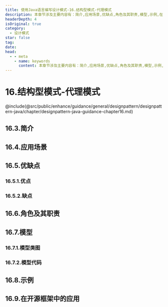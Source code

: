 ```yaml
---
title: 使用Java语言编写设计模式-16.结构型模式-代理模式
description: 本章节涉及主要内容有：简介,应用场景,优缺点,角色及其职责,模型,示例,在开源框架中的应用,具体每个小节中包含的内容可使通过下面的章节内容大纲进行查看,所有代码均经过严格测试，可直接复制运行即可。
headerDepth: 4
isOriginal: true
category:
  - 设计模式
star: false
tag:
date: 
head:
  - - meta
    - name: keywords
      content: 本章节涉及主要内容有：简介,应用场景,优缺点,角色及其职责,模型,示例,在开源框架中的应用,具体每个小节中包含的内容可使通过下面的章节内容大纲进行查看,所有代码均经过严格测试，可直接复制运行即可。
---
```


# 16.结构型模式-代理模式
@include(@src/public/enhance/guidance/general/designpattern/designpattern-java/chapter/designpattern-java-guidance-chapter16.md)
## 16.3.简介
## 16.4.应用场景
## 16.5.优缺点
### 16.5.1.优点
### 16.5.2.缺点
## 16.6.角色及其职责
## 16.7.模型
### 16.7.1.模型类图
### 16.7.2.模型代码
## 16.8.示例
## 16.9.在开源框架中的应用

<ScrollIntoPageView/>
<HideSideBar/>
